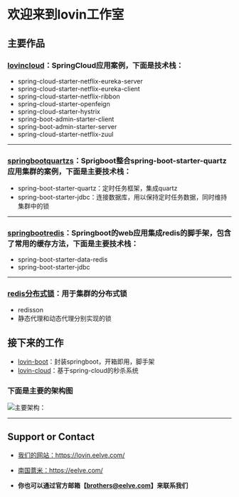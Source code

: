 # 欢迎来到lovin工作室


## 主要作品

### [lovincloud](https://github.com/lovinstudio/lovincloud)：SpringCloud应用案例，下面是技术栈：
- spring-cloud-starter-netflix-eureka-server
- spring-cloud-starter-netflix-eureka-client
- spring-cloud-starter-netflix-ribbon
- spring-cloud-starter-openfeign
- spring-cloud-starter-hystrix
- spring-boot-admin-starter-client
- spring-boot-admin-starter-server
- spring-cloud-starter-netflix-zuul

----
### [springbootquartzs](https://github.com/lovinstudio/springbootquartzs)：Sprigboot整合spring-boot-starter-quartz应用集群的案例，下面是主要技术栈：
- spring-boot-starter-quartz：定时任务框架，集成quartz
- spring-boot-starter-jdbc：连接数据库，用以保持定时任务数据，同时维持集群中的锁

----
### [springbootredis](https://github.com/lovinstudio/springbootredis)：Springboot的web应用集成redis的脚手架，包含了常用的缓存方法，下面是主要技术栈：
- spring-boot-starter-data-redis
- spring-boot-starter-jdbc

----
### [redis分布式锁](https://github.com/eelve/distributed-lock)：用于集群的分布式锁
- redisson
- 静态代理和动态代理分别实现的锁


## 接下来的工作
- [lovin-boot](https://github.com/lovinstudio/lovin-boot)：封装springboot，开箱即用，脚手架
- [lovin-cloud](https://github.com/lovinstudio/lovin-cloud)：基于spring-cloud的秒杀系统

### 下面是主要的架构图

![主要架构：](https://i.loli.net/2020/03/19/YPtBlzqNGsvZf4g.png)

---
## Support or Contact
 - [我们的网站：](https://lovin.eelve.com/)https://lovin.eelve.com/
 - [南国薏米：](https://eelve.com/)https://eelve.com/
 
 - **你也可以通过官方邮箱【brothers@eelve.com】来联系我们**
